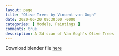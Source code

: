 ```yaml
---
layout: page
title: "Olive Trees by Vincent van Gogh"
date: 2020-06-20 09:30:00 -0000
categories: [ Models, Paintings ]
comments: true
description: A 3d scan of Van Gogh's Olive Trees
---
```

Download blender file [here](/models/OliveTrees.blend "Download Olive Trees")
